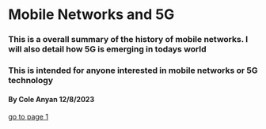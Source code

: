 # Mobile Networks and 5G

### This is a overall summary of the history of mobile networks. I will also detail how 5G is emerging in todays world

### This is intended for anyone interested in mobile networks or 5G technology

#### By Cole Anyan 12/8/2023

[go to page 1](page1.md)
